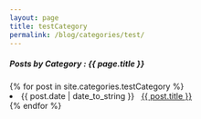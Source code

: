 ```yaml
---
layout: page
title: testCategory
permalink: /blog/categories/test/
---
```


<h5> Posts by Category : {{ page.title }} </h5>

<div class="card">
{% for post in site.categories.testCategory %}
 <li class="category-posts"><span>{{ post.date | date_to_string }}</span> &nbsp; <a href="{{ post.url }}">{{ post.title }}</a></li>
{% endfor %}
</div>
